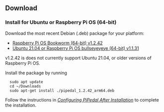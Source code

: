 ## Download

### Install for Ubuntu or Raspberry Pi OS (64-bit)

Download the most recent Debian (.deb) package for your platform:

- <a href="https://github.com/rerdavies/pipedal/releases/download/v1.2.42/pipedal_1.2.42_arm64.deb">Raspberry Pi OS Bookworm (64-bit) v1.2.42</a>
- <a href="https://github.com/rerdavies/pipedal/releases/download/v1.1.31/pipedal_1.1.31_arm64.deb">Ubuntu 21.04 or Raspberry Pi OS bullseyeyeye (64-bit) v1.1.31</a>

v1.2.42 is does not currently support Ubuntu 21.04, or older versions of Raspberry Pi OS. 

Install the package by running 

```
  sudo apt update
  cd ~/Downloads  
  sudo apt-get install ./pipedal_1.2.42_arm64.deb
```

Follow the instructions in [_Configuring PiPedal After Installation_](https://rerdavies.github.io/pipedal/Configuring.html) to complete the installation.
